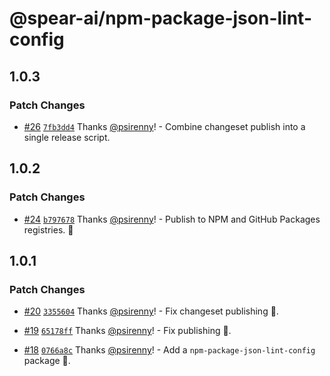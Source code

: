 # @spear-ai/npm-package-json-lint-config

## 1.0.3

### Patch Changes

- [#26](https://github.com/spear-ai/citizen/pull/26) [`7fb3dd4`](https://github.com/spear-ai/citizen/commit/7fb3dd4dfc7f2535edaa4a8351e3daa72e113d1b) Thanks [@psirenny](https://github.com/psirenny)! - Combine changeset publish into a single release script.

## 1.0.2

### Patch Changes

- [#24](https://github.com/spear-ai/citizen/pull/24) [`b797678`](https://github.com/spear-ai/citizen/commit/b7976784e254be9d839207b77fd0470a022335ea) Thanks [@psirenny](https://github.com/psirenny)! - Publish to NPM and GitHub Packages registries. 🐛

## 1.0.1

### Patch Changes

- [#20](https://github.com/spear-ai/citizen/pull/20) [`3355604`](https://github.com/spear-ai/citizen/commit/3355604fdc2f8777325603fd9f803f8e07529541) Thanks [@psirenny](https://github.com/psirenny)! - Fix changeset publishing 🦋.

- [#19](https://github.com/spear-ai/citizen/pull/19) [`65178ff`](https://github.com/spear-ai/citizen/commit/65178ff33b504c6797fd5c2df25578f43a66220b) Thanks [@psirenny](https://github.com/psirenny)! - Fix publishing 🦋.

- [#18](https://github.com/spear-ai/citizen/pull/18) [`0766a8c`](https://github.com/spear-ai/citizen/commit/0766a8cbc57dfc4f4d1c248b477f2e0e59ecb8dc) Thanks [@psirenny](https://github.com/psirenny)! - Add a `npm-package-json-lint-config` package 🎉.
